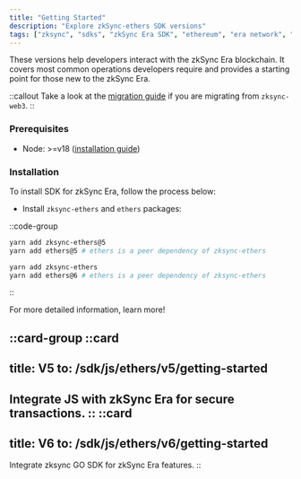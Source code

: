 ```yaml
---
title: "Getting Started"
description: "Explore zkSync-ethers SDK versions"
tags: ["zksync", "sdks", "zkSync Era SDK", "ethereum", "era network", "javascript versions"]
---
```


These versions help developers interact with the zkSync Era blockchain. It covers most common
operations developers require and provides a starting point for those new to the zkSync Era.

::callout
Take a look at the [migration guide](/sdk/js/ethers/v6/migration) if you are migrating from `zksync-web3`.
::

### Prerequisites

- Node: >=v18 ([installation guide](https://nodejs.org/en/download/package-manager))

### Installation

To install SDK for zkSync Era, follow the process below:

- Install `zksync-ethers` and `ethers` packages:

::code-group

```sh [ethers-v5]
yarn add zksync-ethers@5
yarn add ethers@5 # ethers is a peer dependency of zksync-ethers
```

```sh [ethers-v6]
yarn add zksync-ethers
yarn add ethers@6 # ethers is a peer dependency of zksync-ethers
```

::

For more detailed information, learn more!

::card-group
::card
---
title: V5
to: /sdk/js/ethers/v5/getting-started
---
Integrate JS with zkSync Era for secure transactions.
::
::card
---
title: V6
to: /sdk/js/ethers/v6/getting-started
---
Integrate zksync GO SDK for zkSync Era features.
::
